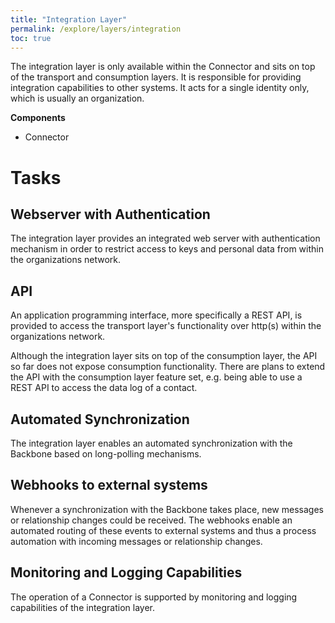 ```yaml
---
title: "Integration Layer"
permalink: /explore/layers/integration
toc: true
---
```


The integration layer is only available within the Connector and sits on top of the transport and consumption layers. It is responsible for providing integration capabilities to other systems. It acts for a single identity only, which is usually an organization.

**Components**

- Connector

# Tasks

## Webserver with Authentication

The integration layer provides an integrated web server with authentication mechanism in order to restrict access to keys and personal data from within the organizations network.

## API

An application programming interface, more specifically a REST API, is provided to access the transport layer's functionality over http(s) within the organizations network.

Although the integration layer sits on top of the consumption layer, the API so far does not expose consumption functionality. There are plans to extend the API with the consumption layer feature set, e.g. being able to use a REST API to access the data log of a contact.

## Automated Synchronization

The integration layer enables an automated synchronization with the Backbone based on long-polling mechanisms.

## Webhooks to external systems

Whenever a synchronization with the Backbone takes place, new messages or relationship changes could be received. The webhooks enable an automated routing of these events to external systems and thus a process automation with incoming messages or relationship changes.

## Monitoring and Logging Capabilities

The operation of a Connector is supported by monitoring and logging capabilities of the integration layer.
